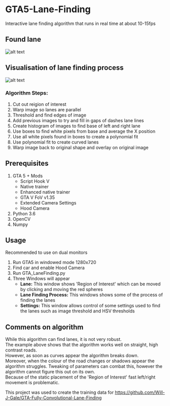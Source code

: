 # GTA5-Lane-Finding
Interactive lane finding algorithm that runs in real time at about 10-15fps

## Found lane
![alt text](https://github.com/Will-J-Gale/GTA-Lane-Finding/blob/master/Images/Lane%20Overlay%20Half%20Size.gif)  

## Visualisation of lane finding process
![alt text](https://github.com/Will-J-Gale/GTA-Lane-Finding/blob/master/Images/Visualisation%20HALF%20SIZE.gif)  

### Algorithm Steps:
1. Cut out reigion of interest
2. Warp image so lanes are parallel
3. Threshold and find edges of image
4. Add previous images to try and fill in gaps of dashes lane lines
5. Create histogram of images to find base of left and right lane
6. Use boxes to find white pixels from base and average the X position
7. Use all white pixels found in boxes to create a polynomial fit
8. Use polynomial fit to create curved lanes
9. Warp image back to original shape and overlay on original image

## Prerequisites 
1. GTA 5 + Mods
   * Script Hook V
   * Native trainer
   * Enhanced native trainer
   * GTA V FoV v1.35
   * Extended Camera Settings
   * Hood Camera 
2. Python 3.6
3. OpenCV
4. Numpy

## Usage
Recommended to use on dual monitors
1. Run GTA5 in windowed mode 1280x720
2. Find car and enable Hood Camera
3. Run GTA_LaneFinding.py
4. Three Windows will appear
   * __Lane:__ This window shows 'Region of Interest' which can be moved by clicking and moving the red spheres
   * __Lane Finding Process:__ This windows shows some of the process of finding the lanes
   * __Settings:__ This window allows control of some settings used to find the lanes such as image threshold and HSV thresholds
   
## Comments on algorithm
While this algorithm can find lanes, it is not very robust.  
The example above shows that the algorithm works well on straight, high contrast roads.  
However, as soon as curves appear the algorithm breaks down.  
Moreover, when the colour of the road changes or shadows appear the algorithm struggles. 
Tweaking of parameters can combat this, however the algorithm cannot figure this out on its own.  
Because of the static placement of the 'Region of Interest' fast left/right movement is problematic.  

This project was used to create the training data for https://github.com/Will-J-Gale/GTA-Fully-Convolutional-Lane-Finding

